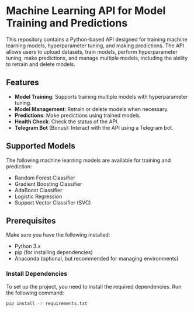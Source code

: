 # Machine Learning API for Model Training and Predictions

This repository contains a Python-based API designed for training machine learning models, hyperparameter tuning, and making predictions. The API allows users to upload datasets, train models, perform hyperparameter tuning, make predictions, and manage multiple models, including the ability to retrain and delete models.

## Features

- **Model Training**: Supports training multiple models with hyperparameter tuning.
- **Model Management**: Retrain or delete models when necessary.
- **Predictions**: Make predictions using trained models.
- **Health Check**: Check the status of the API.
- **Telegram Bot** (Bonus): Interact with the API using a Telegram bot.

## Supported Models

The following machine learning models are available for training and prediction:

- Random Forest Classifier
- Gradient Boosting Classifier
- AdaBoost Classifier
- Logistic Regression
- Support Vector Classifier (SVC)

## Prerequisites

Make sure you have the following installed:
- Python 3.x
- pip (for installing dependencies)
- Anaconda (optional, but recommended for managing environments)

### Install Dependencies

To set up the project, you need to install the required dependencies. Run the following command:

```bash
pip install -r requirements.txt
